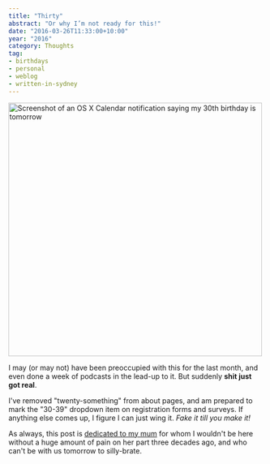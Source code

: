 ```yaml
---
title: "Thirty"
abstract: "Or why I’m not ready for this!"
date: "2016-03-26T11:33:00+10:00"
year: "2016"
category: Thoughts
tag:
- birthdays
- personal
- weblog
- written-in-sydney
---
```

<p><img src="https://rubenerd.com/files/2016/30th.png" alt="Screenshot of an OS X Calendar notification saying my 30th birthday is tomorrow" style="width:500px; height:500px;" /></p>

I may (or may not) have been preoccupied with this for the last month, and even done a week of podcasts in the lead-up to it. But suddenly <strong>shit just got real</strong>.

I've removed "twenty-something" from about pages, and am prepared to mark the "30-39" dropdown item on registration forms and surveys. If anything else comes up, I figure I can just wing it. *Fake it till you make it!*

As always, this post is <a href="https://rubenerd.com/dedication/">dedicated to my mum</a> for whom I wouldn't be here without a huge amount of pain on her part three decades ago, and who can't be with us tomorrow to silly-brate.

